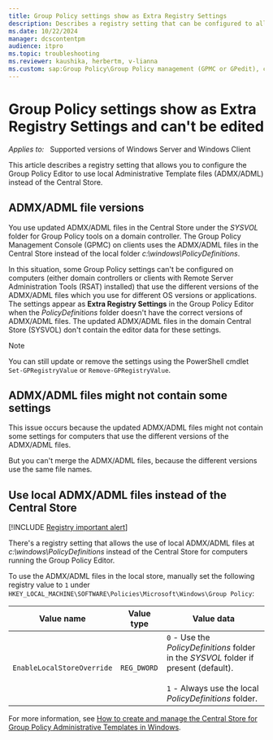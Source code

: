 ```yaml
---
title: Group Policy settings show as Extra Registry Settings
description: Describes a registry setting that can be configured to allow the Group Policy Editor to use local Administrative Template files (ADMX/ADML) instead of the Central Store.
ms.date: 10/22/2024
manager: dcscontentpm
audience: itpro
ms.topic: troubleshooting
ms.reviewer: kaushika, herbertm, v-lianna
ms.custom: sap:Group Policy\Group Policy management (GPMC or GPedit), csstroubleshoot
---
```

# Group Policy settings show as Extra Registry Settings and can't be edited

_Applies to:_ &nbsp; Supported versions of Windows Server and Windows Client

This article describes a registry setting that allows you to configure the Group Policy Editor to use local Administrative Template files (ADMX/ADML) instead of the Central Store.

## ADMX/ADML file versions

You use updated ADMX/ADML files in the Central Store under the *SYSVOL* folder for Group Policy tools on a domain controller. The Group Policy Management Console (GPMC) on clients uses the ADMX/ADML files in the Central Store instead of the local folder *c:\\windows\\PolicyDefinitions*.

In this situation, some Group Policy settings can't be configured on computers (either domain controllers or clients with Remote Server Administration Tools (RSAT) installed) that use the different versions of the ADMX/ADML files which you use for different OS versions or applications. The settings appear as **Extra Registry Settings** in the Group Policy Editor when the *PolicyDefinitions* folder doesn't have the correct versions of ADMX/ADML files. The updated ADMX/ADML files in the domain Central Store (SYSVOL) don't contain the editor data for these settings.

> [!NOTE]
> You can still update or remove the settings using the PowerShell cmdlet `Set-GPRegistryValue` or `Remove-GPRegistryValue`.

## ADMX/ADML files might not contain some settings

This issue occurs because the updated ADMX/ADML files might not contain some settings for computers that use the different versions of the ADMX/ADML files.

But you can't merge the ADMX/ADML files, because the different versions use the same file names.

## Use local ADMX/ADML files instead of the Central Store

[!INCLUDE [Registry important alert](../../includes/registry-important-alert.md)]

There's a registry setting that allows the use of local ADMX/ADML files at *c:\\windows\\PolicyDefinitions* instead of the Central Store for computers running the Group Policy Editor.

To use the ADMX/ADML files in the local store, manually set the following registry value to `1` under `HKEY_LOCAL_MACHINE\SOFTWARE\Policies\Microsoft\Windows\Group Policy`:

|Value name|Value type|Value data|
|---------|---------|---------|
|`EnableLocalStoreOverride`|`REG_DWORD`|`0` - Use the *PolicyDefinitions* folder in the *SYSVOL* folder if present (default).</br></br>`1` - Always use the local *PolicyDefinitions* folder.|

For more information, see [How to create and manage the Central Store for Group Policy Administrative Templates in Windows](../../windows-client/group-policy/create-and-manage-central-store.md).
